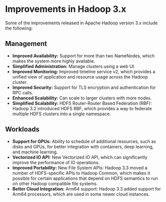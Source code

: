 # Improvements in Hadoop 3.x

Some of the improvements released in Apache Hadoop version 3.x include the following:

## Management

- **Improved Availability:** Support for more than two NameNodes, which makes the system more highly available.
- **Simplified Administration:** Manage clusters using a web UI.
- **Improved Monitoring:** Improved timeline service v2, which provides a unified view of application and resource usage across the Hadoop cluster.
- **Improved Security:** Support for TLS encryption and authentication for RPC calls.
- **Enhanced Scalability:** Can scale to larger clusters with more nodes.
- **Simplified Scalability:** HDFS Router-Router Based Federation (RBF): Hadoop 3.2 introduced HDFS RBF, which provides a way to federate multiple HDFS clusters into a single namespace.

## Workloads

- **Support for GPUs:** Ability to schedule of additional resources, such as disks and GPUs, for better integration with containers, deep learning, and machine learning.
- **Vectorized IO API:** New Vectorized IO API, which can significantly improve the performance of IO operations.
- **Improved Portability:** New File System APIs: Hadoop 3.3 moved a number of HDFS-specific APIs to Hadoop Common, which makes it possible for certain applications that depend on HDFS semantics to run on other Hadoop compatible file systems.
- **Better Cloud Integration:** Arm64 support: Hadoop 3.3 added support for Arm64 processors, which are used in some newer cloud instances.
